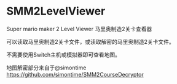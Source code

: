 # SMM2LevelViewer
Super mario maker 2 Level Viewer 马里奥制造2关卡查看器

可以读取马里奥制造2关卡文件，或读取解密的马里奥制造2关卡文件。

不需要使用Switch主机或模拟器即可查看地图。

地图解密部分来自于@simontime 
https://github.com/simontime/SMM2CourseDecryptor
